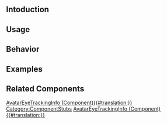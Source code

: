 <languages></languages> <translate>

## Intoduction

## Usage

## Behavior

## Examples

## Related Components

</translate>

[AvatarEyeTrackingInfo
(Component){{#translation:}}](Category:Components{{#translation:}} "wikilink")
[Category:ComponentStubs](Category:ComponentStubs "wikilink")
[AvatarEyeTrackingInfo
(Component){{#translation:}}](Category:Components:Users:Common_Avatar_System:Face{{#translation:}} "wikilink")